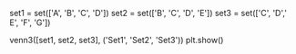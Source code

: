 set1 = set(['A', 'B', 'C', 'D'])
set2 = set(['B', 'C', 'D', 'E'])
set3 = set(['C', 'D',' E', 'F', 'G'])

venn3([set1, set2, set3], ('Set1', 'Set2', 'Set3'))
plt.show()